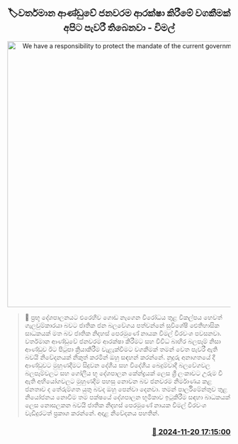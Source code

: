 <p align='center'><b><h2 align='center' title='We have a responsibility to protect the mandate of the current government - Wimal'>🏷වර්තමාන ආණ්ඩුවේ ජනවරම ආරක්ෂා කිරීමේ වගකීමක් අපිට පැවරී තිබෙනවා - විමල්</h2></b></p>
<p align='center'><img src='https://helakuru.sgp1.cdn.digitaloceanspaces.com/esana/images/lib/wimal-weerawansa-new.jpg' width='600' alt='We have a responsibility to protect the mandate of the current government - Wimal'></p>

>📝 ප්‍රභූ දේශපාලනයට එරෙහිව ගොඩ නැගෙන විරෝධය තුළ විකල්පය හෙවත් ගැලවුම්කාරයා බවට ජාතික ජන බලවේගය පත්වන්නේ සුවිශේෂි ඓතිහාසික සාධකයක් මත බව ජාතික නිදහස් පෙරමුණේ නායක විමල් වීරවංශ පවසනවා.
වර්තමාන ආණ්ඩුවේ ජනවරම ආරක්ෂා කිරීමට සහ විවිධ බාහිර බලපෑම් නිසා ආණ්ඩුව ඊට පිටුපා ක්‍රියාකිරීම වැළැක්වීමට වගකීමක් තමන් වෙත පැවරී ඇති බවයි නිවේදනයක් නිකුත් කරමින් ඔහු සඳහන් කරන්නේ.
නුදුරු අනාගතයේ දී ආණ්ඩුවට මුහුණදීමට සිදුවන දේශීය සහ විදේශීය බෙදුම්වාදී බලවේගවල බලපෑම්වලට සහ ගෝලීය භූ දේශපාලන කේන්ද්‍රයක් ලෙස ශ්‍රී ලංකාවට උරුම වී ඇති අභියෝගවලට මුහුණදීම පහසු නොවන බව ජනවරම නිර්මාණය කළ ජනතාව ද තේරුම්ගත යුතු බවද ඔහු පෙන්වා දෙනවා.
තමන් පාර්ලිමේන්තුව තුළ නියෝජනය නොවීම තම පක්ෂයේ දේශපාලන භූමිකාව ඉටුකිරීම සඳහා බාධකයක් ලෙස නොසලකන බවයි ජාතික නිදහස් පෙරමුණේ නායක විමල් වීරවංශ වැඩිදුරටත් ප්‍රකාශ කරන්නේ.
අදාළ නිවේදනය පහතින්. 
 


<h3 align='right'><a href='https://www.helakuru.lk/esana/p/105286/'>📅 2024-11-20 17:15:00</a></h3>
